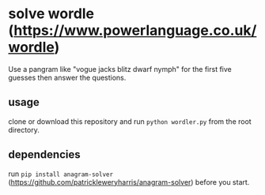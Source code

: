 # solve wordle (https://www.powerlanguage.co.uk/wordle)

Use a pangram like "vogue jacks blitz dwarf nymph" for the first five guesses then answer the questions.

## usage

clone or download this repository and run `python wordler.py` from the root directory.

## dependencies

run `pip install anagram-solver` (https://github.com/patrickleweryharris/anagram-solver) before you start.